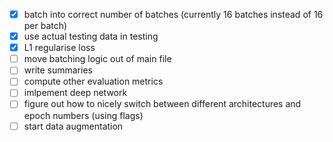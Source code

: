 - [x] batch into correct number of batches (currently 16 batches instead of 16 per batch)
- [x] use actual testing data in testing
- [x] L1 regularise loss
- [ ] move batching logic out of main file
- [ ] write summaries
- [ ] compute other evaluation metrics
- [ ] imlpement deep network
- [ ] figure out how to nicely switch between different architectures and epoch numbers (using flags)
- [ ] start data augmentation

